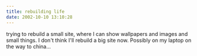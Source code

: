 ```yaml
---
title: rebuilding life
date: 2002-10-10 13:10:28
---
```




 trying to rebuild a small site, where I can show wallpapers and images and small things. I don't think I'll rebuild a big site now. Possibly on my laptop on the way to china...